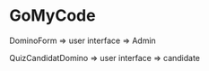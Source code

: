 # GoMyCode

DominoForm  => user interface => Admin 


QuizCandidatDomino	=> user interface => candidate  
